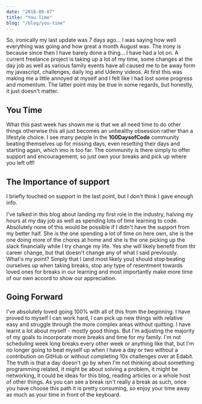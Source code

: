 ```yaml
---
date: "2018-09-07"
title: "You Time"
blog: "/blog/you-time"
---
```


So, ironically my last update was 7 days ago... I was saying how well everything was going and how great a month August was. The irony is because since then I have barely done a thing... I have had a lot on. A current freelance project is taking up a  lot of my time, some changes at the day job as well as various family events have all caused me to be away form my javascript, challenges, daily log and Udemy videos. At first this was making me a little annoyed at myself and I felt like I had lost some progress and momentum. The latter point may be true in some regards, but honestly, it just doesn't matter.

## You Time

What this past week has shown me is that we all need time to do other things otherwise this all just becomes an unhealthy obsession rather than a lifestyle choice. I see many people in the **100DaysofCode** community beating themselves up for missing days, even resetting their days and starting again, which imo is too far. The community is there simply to offer support and encouragement, so just own your breaks and pick up where you left off!

## The Importance of support

I briefly touched on support in the last point, but I don't think I gave enough info. 

I've talked in this blog about landing my first role in the industry, halving my hours at my day job as well as spending lots of time learning to code. Absolutely none of this would be possible if I didn't have the support from my better half. She is the one spending a lot of time on here own, she is the one doing more of the chores at home and she is the one picking up the slack financially while I try change my life. Yes she will likely benefit from thr career change, but that doesn't change any of what I said previously. What's my point? Simply that I (and most likely you) should stop beating ourselves up when taking breaks, stop any type of resentment towards loved ones for breaks in our learning and most importantly make more time of our own accord to show our appreciation.

## Going Forward

I've absolutely loved going 100% with all of this from the beginning. I have proved to myself I can work hard, I can pick up new things with relative easy and struggle through the more complex areas without quitting. I have learnt a lot about myself - mostly good things. But I'm adjusting the majority of my goals to incorporate more breaks and time for my family. I'm not scheduling week long breaks every other week or anything like that, but I'm no longer going to beat myself up when I have a day or two without a contribution on GitHub or without completing 10x challenges over at Edabit. The truth is that a day doesn't go by when I'm not thinking about something programming related, it might be about solving a problem, it might be networking, it could be ideas for this blog, reading articles or a whole host of other things. As you can see a break isn't really a break as such, once you have choose this path it is pretty consuming, so enjoy your time away as much as your time in front of the keyboard.
